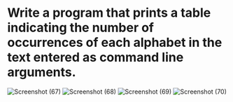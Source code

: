#  Write a program that prints a table indicating the number of occurrences of each alphabet in the text entered as command line arguments.

![Screenshot (67)](https://github.com/user-attachments/assets/b221a933-094a-4a9c-92c5-4fcc852b4da6)
![Screenshot (68)](https://github.com/user-attachments/assets/cee70275-4072-4770-8305-6792cc332fe8)
![Screenshot (69)](https://github.com/user-attachments/assets/6f196b15-69fe-478e-b35d-9ae4013495cf)
![Screenshot (70)](https://github.com/user-attachments/assets/27e3db58-d2d8-46a4-b52e-fbce40c72f61)

